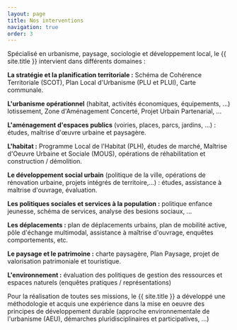 ```yaml
---
layout: page
title: Nos interventions
navigation: true
order: 3
---
```


Spécialisé en urbanisme, paysage, sociologie et développement local, le {{ site.title }} intervient dans différents domaines :

**La stratégie et la planification territoriale :** Schéma de Cohérence Territoriale (SCOT), Plan Local d'Urbanisme (PLU et PLUI), Carte communale.

**L'urbanisme opérationnel** (habitat, activités économiques, équipements, ...) lotissement, Zone d'Aménagement Concerté, Projet Urbain Partenarial, ...

**L'aménagement d'espaces publics** (voiries, places, parcs, jardins, ...) : études, maîtrise d'œuvre urbaine et paysagère.

**L'habitat :** Programme Local de l'Habitat (PLH), études de marché, Maîtrise d'Oeuvre Urbaine et Sociale (MOUS), opérations de réhabilitation et construction / démolition.

**Le développement social urbain** (politique de la ville, opérations de rénovation urbaine, projets intégrés de territoire,...) : études, assistance à maîtrise d'ouvrage, évaluation.

**Les politiques sociales et services à la population :** politique enfance jeunesse, schéma de services, analyse des besions sociaux, ...

**Les déplacements :** plan de déplacements urbains, plan de mobilité active, pôle d'échange multimodal, assistance à maîtrise d'ouvrage, enquêtes comportements, etc.

**Le paysage et le patrimoine :** charte paysagère, Plan Paysage, projet de valorisation patrimoniale et touristique.

**L'environnement :** évaluation des politiques de gestion des ressources et espaces naturels (enquêtes pratiques / représentations)

Pour la réalisation de toutes ses missions, le {{ site.title }} a développé une méthodologie et acquis une expérience dans la mise en oeuvre des principes de développement durable (approche environnementale de l'urbanisme (AEU), démarches pluridisciplinaires et participatives, ...)
